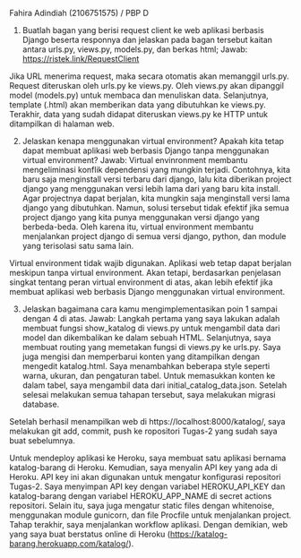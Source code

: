 Fahira Adindiah (2106751575) / PBP D

1. Buatlah bagan yang berisi request client ke web aplikasi berbasis Django beserta responnya dan jelaskan pada bagan tersebut kaitan antara urls.py, views.py, models.py, dan berkas html;
Jawab:
https://ristek.link/RequestClient

Jika URL menerima request, maka secara otomatis akan memanggil urls.py. Request diteruskan oleh urls.py ke views.py. Oleh views.py akan dipanggil model (models.py) untuk membaca dan menuliskan data. Selanjutnya, template (<filename>.html) akan memberikan data yang dibutuhkan ke views.py. Terakhir, data yang sudah didapat diteruskan views.py ke HTTP untuk ditampilkan di halaman web.

2. Jelaskan kenapa menggunakan virtual environment? Apakah kita tetap dapat membuat aplikasi web berbasis Django tanpa menggunakan virtual environment?
Jawab:
Virtual envinronment membantu mengeliminasi konflik dependensi yang mungkin terjadi. Contohnya, kita baru saja menginstall versi terbaru dari django, lalu kita diberikan project django yang menggunakan versi lebih lama dari yang baru kita install. Agar projectnya dapat berjalan, kita mungkin saja menginstall versi lama django yang dibutuhkan. Namun, solusi tersebut tidak efektif jika semua project django yang kita punya menggunakan versi django yang berbeda-beda. Oleh karena itu, virtual environment membantu menjalankan project django di semua versi django, python, dan module yang terisolasi satu sama lain.

Virtual environment tidak wajib digunakan. Aplikasi web tetap dapat berjalan meskipun tanpa virtual environment. Akan tetapi, berdasarkan penjelasan singkat tentang peran virtual environment di atas, akan lebih efektif jika membuat aplikasi web berbasis Django menggunakan virtual environment.

3. Jelaskan bagaimana cara kamu mengimplementasikan poin 1 sampai dengan 4 di atas.
Jawab:
Langkah pertama yang saya lakukan adalah membuat fungsi show_katalog di views.py untuk mengambil data dari model dan dikembalikan ke dalam sebuah HTML. Selanjutnya, saya membuat routing yang memetakan fungsi di views.py ke urls.py. Saya juga mengisi dan memperbarui konten yang ditampilkan dengan mengedit katalog.html. Saya menambahkan beberapa style seperti warna, ukuran, dan pengaturan tabel. Untuk memasukkan konten ke dalam tabel, saya mengambil data dari initial_catalog_data.json. Setelah selesai melakukan semua tahapan tersebut, saya melakukan migrasi database.

Setelah berhasil menampilkan web di https://localhost:8000/katalog/, saya melakukan git add, commit, push ke ropositori Tugas-2 yang sudah saya buat sebelumnya.

Untuk mendeploy aplikasi ke Heroku, saya membuat satu aplikasi bernama katalog-barang di Heroku. Kemudian, saya menyalin API key yang ada di Heroku. API key ini akan digunakan untuk mengatur konfigurasi repositori Tugas-2. Saya menyimpan API key dengan variabel HEROKU_API_KEY dan katalog-barang dengan variabel HEROKU_APP_NAME di secret actions repositori. Selain itu, saya juga mengatur static files dengan whitenoise, menggunakan module gunicorn, dan file Procfile untuk menjalankan project. Tahap terakhir, saya menjalankan workflow aplikasi. Dengan demikian, web yang saya buat berstatus online di Heroku (https://katalog-barang.herokuapp.com/katalog/).